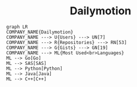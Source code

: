 <h1 align="center">Dailymotion</h1>

```mermaid
graph LR
COMPANY_NAME{Dailymotion}
COMPANY_NAME ---> U{Users} ---> UN[7]
COMPANY_NAME ---> R{Repositories} ---> RN[53]
COMPANY_NAME ---> G{Gists} ---> GN[19]
COMPANY_NAME ---> ML{Most Used<br>Languages}
ML --> Go[Go]
ML --> SAS[SAS]
ML --> Python[Python]
ML --> Java[Java]
ML --> C++[C++]
```
